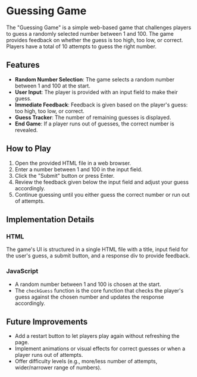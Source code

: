 # Guessing Game

The "Guessing Game" is a simple web-based game that challenges players to guess a randomly selected number between 1 and 100. The game provides feedback on whether the guess is too high, too low, or correct. Players have a total of 10 attempts to guess the right number.

## Features

- **Random Number Selection**: The game selects a random number between 1 and 100 at the start.
- **User Input**: The player is provided with an input field to make their guess.
- **Immediate Feedback**: Feedback is given based on the player's guess: too high, too low, or correct.
- **Guess Tracker**: The number of remaining guesses is displayed.
- **End Game**: If a player runs out of guesses, the correct number is revealed.

## How to Play

1. Open the provided HTML file in a web browser.
2. Enter a number between 1 and 100 in the input field.
3. Click the "Submit" button or press Enter.
4. Review the feedback given below the input field and adjust your guess accordingly.
5. Continue guessing until you either guess the correct number or run out of attempts.

## Implementation Details

### HTML

The game's UI is structured in a single HTML file with a title, input field for the user's guess, a submit button, and a response div to provide feedback.

### JavaScript

- A random number between 1 and 100 is chosen at the start.
- The `checkGuess` function is the core function that checks the player's guess against the chosen number and updates the response accordingly.

## Future Improvements

- Add a restart button to let players play again without refreshing the page.
- Implement animations or visual effects for correct guesses or when a player runs out of attempts.
- Offer difficulty levels (e.g., more/less number of attempts, wider/narrower range of numbers).

